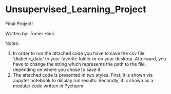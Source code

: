 # Unsupervised_Learning_Project

Final Project!

Written by: Tomer Himi 

Notes:
1) In order to run the attached code you have to save the csv file 'diabetic_data' to your favorite folder or on your desktop.           Afterward, you have to change the string which represents the path to the file, depending on where you chose to save it.
2) The attached code is presented in two styles. First, it is shown via Jupyter notebook to display run results. Secondly, it is shown as a modular code written in Pycharm.


